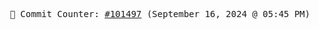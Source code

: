 <p align="center">
    <samp>
        📮 Commit Counter: <a href="https://github.com/Javascript-void0/Javascript-void0/commits/main">#101497</a> (September 16, 2024 @ 05:45 PM)
    </samp>
</p>